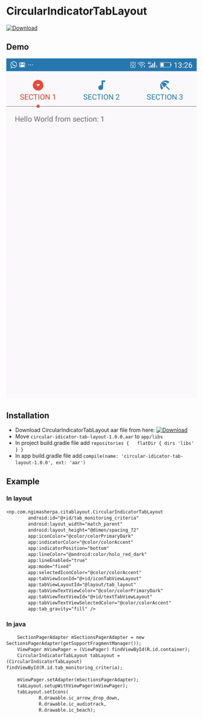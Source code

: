 # CircularIndicatorTabLayout #

 [ ![Download](https://api.bintray.com/packages/ngima/CircularIndicatorTabLayout/CircularIndicatorTabLayout/images/download.svg) ](https://bintray.com/ngima/CircularIndicatorTabLayout/download_file?file_path=circular-idicator-tab-layout-1.0.0.aar)

## Demo ##
![Demo](./images/demo1.gif)

## Installation ##

* Download CircularIndicatorTabLayout aar file from here: [ ![Download](https://api.bintray.com/packages/ngima/CircularIndicatorTabLayout/CircularIndicatorTabLayout/images/download.svg) ](https://bintray.com/ngima/CircularIndicatorTabLayout/download_file?file_path=circular-idicator-tab-layout-1.0.0.aar)
* Move `circular-idicator-tab-layout-1.0.0.aar` to `app/libs`
* In project build.gradle file add 
  `repositories {  
        flatDir {
            dirs 'libs'
        }
    }`
 * In app build.gradle file add
  `compile(name: 'circular-idicator-tab-layout-1.0.0', ext: 'aar')`


## Example ##
### In layout ### 

    <np.com.ngimasherpa.citablayout.CircularIndicatorTabLayout  
            android:id="@+id/tab_monitoring_criteria"  
            android:layout_width="match_parent"  
            android:layout_height="@dimen/spacing_72"  
            app:iconColor="@color/colorPrimaryDark"  
            app:indicatorColor="@color/colorAccent"  
            app:indicatorPosition="bottom"  
            app:lineColor="@android:color/holo_red_dark"  
            app:lineEnabled="true"  
            app:mode="fixed"  
            app:selectedIconColor="@color/colorAccent"  
            app:tabViewIconId="@+id/iconTabViewLayout"  
            app:tabViewLayoutId="@layout/tab_layout"  
            app:tabViewTextViewColor="@color/colorPrimaryDark"  
            app:tabViewTextViewId="@+id/textTabViewLayout"  
            app:tabViewTextViewSelectedColor="@color/colorAccent"  
            app:tab_gravity="fill" />
  
### In java ### 

        SectionPagerAdapter mSectionsPagerAdapter = new SectionsPagerAdapter(getSupportFragmentManager());
        ViewPager mViewPager = (ViewPager) findViewById(R.id.container);
        CircularIndicatorTabLayout tabLayout = (CircularIndicatorTabLayout) findViewById(R.id.tab_monitoring_criteria);
        
        mViewPager.setAdapter(mSectionsPagerAdapter);
        tabLayout.setupWithViewPager(mViewPager);
        tabLayout.setIcons(
                R.drawable.ic_arrow_drop_down,
                R.drawable.ic_audiotrack,
                R.drawable.ic_beach);
